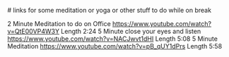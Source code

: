 # links for some meditation or yoga or other stuff to do while on break

2 Minute Meditation to do on Office     https://www.youtube.com/watch?v=QtE00VP4W3Y     Length 2:24
5 Minute close your eyes and listen     https://www.youtube.com/watch?v=NACJwvt1dHI     Length 5:08
5 Minute Meditation                     https://www.youtube.com/watch?v=pB_qUY1dPrs     Length 5:58
